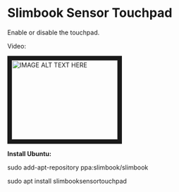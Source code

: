 # Slimbook Sensor Touchpad

Enable or disable the touchpad.

Video:

<a href="http://www.youtube.com/watch?feature=player_embedded&v=RZ6aRP3Hs1U" target="_blank"><img src="http://img.youtube.com/vi/RZ6aRP3Hs1U/0.jpg" alt="IMAGE ALT TEXT HERE" width="240" height="180" border="10" /></a>


**Install Ubuntu:**

sudo add-apt-repository ppa:slimbook/slimbook

sudo apt install slimbooksensortouchpad
